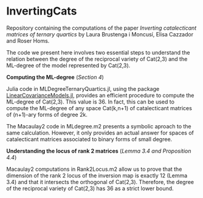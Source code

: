 # InvertingCats
Repository containing the computations of the paper *Inverting catalecticant matrices of ternary quartics* by Laura Brustenga i Moncusí, Elisa Cazzador and Roser Homs.

The code we present here involves two essential steps to understand the relation between the degree of the reciprocal variety of Cat(2,3) and the ML-degree of the model represented by Cat(2,3).

**Computing the ML-degree**
(*Section 4*)

Julia code in MLDegreeTernaryQuartics.jl, using the package [LinearCovarianceModels.jl](https://github.com/saschatimme/LinearCovarianceModels.jl), provides an efficient procedure to compute the ML-degree of Cat(2,3). This value is 36. In fact, this can be used to compute the ML-degree of any space Cat(k,n+1) of catalecticant matrices of (n+1)-ary forms of degree 2k. 

The Macaulay2 code in MLdegree.m2 presents a symbolic aproach to the same calculation. However, it only provides an actual answer for spaces of catalecticant matrices associated to binary forms of small degree.

**Understanding the locus of rank 2 matrices**
(*Lemma 3.4 and Proposition 4.4*)

Macaulay2 computations in Rank2Locus.m2 allow us to prove that the dimension of the rank 2 locus of the inversion map is exactly 12 (Lemma 3.4) and that it intersects the orthogonal of Cat(2,3). Therefore, the degree of the reciprocal variety of Cat(2,3) has 36 as a strict lower bound.
